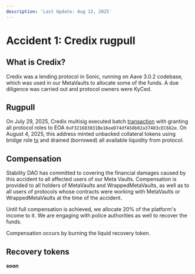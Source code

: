 ```yaml
---
description: 'Last Update: Aug 12, 2025'
---
```


# Accident 1: Credix rugpull

## What is Credix?

Credix was a lending protocol in Sonic, running on Aave 3.0.2 codebase, which was used in our MetaVaults to allocate some of the funds. A due diligence was carried out and protocol owners were KyCed.

## Rugpull

On July 29, 2025, Credix multisig executed batch [transaction](https://sonicscan.org/tx/0x0cc3520951a2b41281dcc9a0d37ef3f7f139b75675d83ae72e3b8e903334f35e) with granting all protocol roles to EOA `0xF321683831Be16eeD74dfA58b02a37483cEC662e`. On August 4, 2025, this address minted unbacked collateral tokens using bridge role [tx](https://sonicscan.org/tx/0x5db25b5c423dafd620d326e8765b160bafacfeaab2fecbb1d239c72dfeee4fa5) and drained (borrowed) all available liquidity from protocol.

## Compensation

Stability DAO has committed to covering the financial damages caused by this accident to all affected users of our Meta Vaults. Compensation is provided to all holders of MetaVaults and WrappedMetaVaults, as well as to all users of protocols whose contracts were working with MetaVaults or WrappedMetaVaults at the time of the accident.

Until full compensation is achieved, we allocate 20% of the platform's income to it. We are engaging with police authorities as well to recover the funds.

Compensation occurs by burning the liquid recovery token.

## Recovery tokens

**soon**
